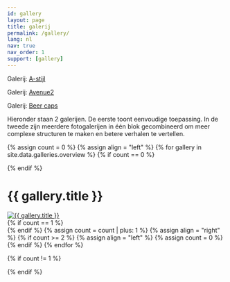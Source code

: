 ```yaml
---
id: gallery
layout: page
title: galerij
permalink: /gallery/
lang: nl
nav: true
nav_order: 1
support: [gallery]
---
```


<p>Galerij: <a href="astyle.html">A-stijl</a></p>
<p>Galerij: <a href="avenue2.html">Avenue2</a></p>
<p>Galerij: <a href="beercaps.html">Beer caps</a></p>

<p>Hieronder staan 2 galerijen. De eerste toont eenvoudige toepassing.
In de tweede zijn meerdere fotogalerijen in één blok gecombineerd om meer complexe structuren 
te maken en betere verhalen te vertellen.</p>

{% assign count = 0 %}
{% assign align = "left" %}
{% for gallery in site.data.galleries.overview %}
{% if count == 0 %}<div class="row">{% endif %}

  <div class="half-width gallery-preview {{ align }}">
    <h1>{{ gallery.title }}</h1>
    <a href="/gallery/{{ gallery.directory }}.html">
      <img alt="{{ gallery.title }}" src="/assets/img-noresample/{% if gallery.picture_path %}{{ gallery.picture_path }}{% else %}{{ gallery.directory }}{% endif %}/{{ gallery.preview.thumbnail }}" />
    </a>
  </div>
{% if count == 1 %}</div>{% endif %}
{% assign count = count | plus: 1 %}
{% assign align = "right" %}
{% if count >= 2 %}
{% assign align = "left" %}
{% assign count = 0 %}
{% endif %}
{% endfor %}

{% if count != 1 %}

</div>
{% endif %}
